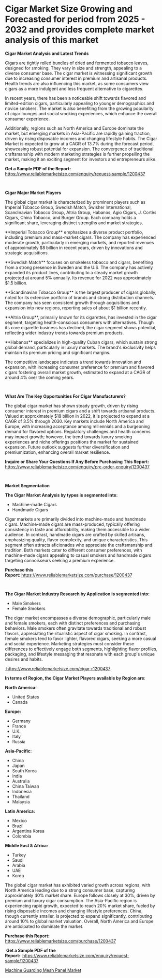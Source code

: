 <p><h1>Cigar Market Size Growing and Forecasted for period from 2025 - 2032 and provides complete market analysis of this market</h1></p><p><strong>Cigar Market Analysis and Latest Trends</strong></p>
<p><p>Cigars are tightly rolled bundles of dried and fermented tobacco leaves, designed for smoking. They vary in size and strength, appealing to a diverse consumer base. The cigar market is witnessing significant growth due to increasing consumer interest in premium and artisanal products. Health trends are also influencing this market, as some consumers view cigars as a more indulgent and less frequent alternative to cigarettes. </p><p>In recent years, there has been a noticeable shift towards flavored and limited-edition cigars, particularly appealing to younger demographics and novice smokers. The market is also benefiting from the growing popularity of cigar lounges and social smoking experiences, which enhance the overall consumer experience. </p><p>Additionally, regions such as North America and Europe dominate the market, but emerging markets in Asia-Pacific are rapidly gaining traction, driven by rising disposable incomes and changing lifestyle habits. The Cigar Market is expected to grow at a CAGR of 13.7% during the forecast period, showcasing robust potential for expansion. The convergence of traditional craftsmanship with modern marketing strategies is further propelling the market, making it an exciting segment for investors and entrepreneurs alike.</p></p>
<p><strong>Get a Sample PDF of the Report:&nbsp;</strong> <a href="https://www.reliablemarketsize.com/enquiry/request-sample/1200437?utm_campaign=2996&utm_medium=2&utm_source=Github&utm_content=ia&utm_term=22032025&utm_id=cigar">https://www.reliablemarketsize.com/enquiry/request-sample/1200437</a></p>
<p>&nbsp;</p>
<p><strong>Cigar Major Market Players</strong></p>
<p><p>The global cigar market is characterized by prominent players such as Imperial Tobacco Group, Swedish Match, Swisher International, Scandinavian Tobacco Group, Altria Group, Habanos, Agio Cigars, J. Cortès Cigars, China Tobacco, and Burger Group. Each company holds a significant share, leveraging distinct strengths and market strategies.</p><p>**Imperial Tobacco Group** emphasizes a diverse product portfolio, including premium and mass-market cigars. The company has experienced moderate growth, particularly in emerging markets, and reported revenues of approximately $8 billion in recent years, driven by innovations and strategic acquisitions.</p><p>**Swedish Match** focuses on smokeless tobacco and cigars, benefiting from a strong presence in Sweden and the U.S. The company has actively expanded its product lines, contributing to a steady market growth projected at around 5% annually. Its revenue for 2022 was approximately $1.5 billion.</p><p>**Scandinavian Tobacco Group** is the largest producer of cigars globally, noted for its extensive portfolio of brands and strong distribution channels. The company has seen consistent growth through acquisitions and expansion into new regions, reporting sales of about $1 billion recently.</p><p>**Altria Group**, primarily known for its cigarettes, has invested in the cigar segment, targeting health-conscious consumers with alternatives. Though its core cigarette business has declined, the cigar segment shows potential, reflecting wider industry trends towards premium products.</p><p>**Habanos** specializes in high-quality Cuban cigars, which sustain strong global demand, particularly in luxury markets. The brand's exclusivity helps maintain its premium pricing and significant margins.</p><p>The competitive landscape indicates a trend towards innovation and expansion, with increasing consumer preference for premium and flavored cigars fostering overall market growth, estimated to expand at a CAGR of around 4% over the coming years.</p></p>
<p>&nbsp;</p>
<p><strong>What Are The Key Opportunities For Cigar Manufacturers?</strong></p>
<p><p>The global cigar market has shown steady growth, driven by rising consumer interest in premium cigars and a shift towards artisanal products. Valued at approximately $18 billion in 2022, it is projected to expand at a CAGR of 3.5% through 2030. Key markets include North America and Europe, with increasing acceptance among millennials and a burgeoning demand for flavored options. Regulatory challenges and health concerns may impact growth; however, the trend towards luxury smoking experiences and niche offerings positions the market for sustained expansion. Future outlook suggests further diversification and premiumization, enhancing overall market resilience.</p></p>
<p><strong>Inquire or Share Your Questions If Any Before Purchasing This Report:</strong> <a href="https://www.reliablemarketsize.com/enquiry/pre-order-enquiry/1200437?utm_campaign=2996&utm_medium=2&utm_source=Github&utm_content=ia&utm_term=22032025&utm_id=cigar">https://www.reliablemarketsize.com/enquiry/pre-order-enquiry/1200437</a></p>
<p>&nbsp;</p>
<p><strong>Market Segmentation</strong></p>
<p><strong>The Cigar Market Analysis by types is segmented into:</strong></p>
<p><ul><li>Machine-made Cigars</li><li>Handmade Cigars</li></ul></p>
<p><p>Cigar markets are primarily divided into machine-made and handmade cigars. Machine-made cigars are mass-produced, typically offering consistency in taste and affordability, making them accessible to a wider audience. In contrast, handmade cigars are crafted by skilled artisans, emphasizing quality, flavor complexity, and unique characteristics. This segment often attracts aficionados who appreciate the craftsmanship and tradition. Both markets cater to different consumer preferences, with machine-made cigars appealing to casual smokers and handmade cigars targeting connoisseurs seeking a premium experience.</p></p>
<p><strong>Purchase this Report:&nbsp;</strong><a href="https://www.reliablemarketsize.com/purchase/1200437?utm_campaign=2996&utm_medium=2&utm_source=Github&utm_content=ia&utm_term=22032025&utm_id=cigar">https://www.reliablemarketsize.com/purchase/1200437</a></p>
<p>&nbsp;</p>
<p><strong>The Cigar Market Industry Research by Application is segmented into:</strong></p>
<p><ul><li>Male Smokers</li><li>Female Smokers</li></ul></p>
<p><p>The cigar market encompasses a diverse demographic, particularly male and female smokers, each with distinct preferences and purchasing behaviors. Male smokers often gravitate towards traditional and robust flavors, appreciating the ritualistic aspect of cigar smoking. In contrast, female smokers tend to favor lighter, flavored cigars, seeking a more casual and social experience. Marketing strategies must consider these differences to effectively engage both segments, highlighting flavor profiles, packaging, and lifestyle messaging that resonate with each group's unique desires and habits.</p></p>
<p><a href="https://www.reliablemarketsize.com/cigar-r1200437?utm_campaign=2996&utm_medium=2&utm_source=Github&utm_content=ia&utm_term=22032025&utm_id=cigar">&nbsp;https://www.reliablemarketsize.com/cigar-r1200437</a></p>
<p><strong>In terms of Region, the Cigar Market Players available by Region are:</strong></p>
<p>
    <p> <strong> North America: </strong>
        <ul>
            <li>United States</li>
            <li>Canada</li>
        </ul>
        </p> 
    <p> <strong> Europe: </strong>
        <ul>
            <li>Germany</li>
            <li>France</li>
            <li>U.K.</li>
            <li>Italy</li>
            <li>Russia</li>
        </ul>
        </p> 
    <p> <strong> Asia-Pacific: </strong>
        <ul>
            <li>China</li>
            <li>Japan</li>
            <li>South Korea</li>
            <li>India</li>
            <li>Australia</li>
            <li>China Taiwan</li>
            <li>Indonesia</li>
            <li>Thailand</li>
            <li>Malaysia</li>
        </ul>
        </p> 
    <p> <strong> Latin America: </strong>
        <ul>
            <li>Mexico</li>
            <li>Brazil</li>
            <li>Argentina Korea</li>
            <li>Colombia</li>
        </ul>
        </p> 
    <p> <strong> Middle East & Africa: </strong>
        <ul>
            <li>Turkey</li>
            <li>Saudi</li>
            <li>Arabia</li>
            <li>UAE</li>
            <li>Korea</li>
        </ul>
    </p>
    </p>
<p><p>The global cigar market has exhibited varied growth across regions, with North America leading due to a strong consumer base, capturing approximately 40% market share. Europe follows closely at 30%, driven by premium and luxury cigar consumption. The Asia-Pacific region is experiencing rapid growth, expected to reach 20% market share, fueled by rising disposable incomes and changing lifestyle preferences. China, though currently smaller, is projected to expand significantly, contributing around 10% to global market valuation. Overall, North America and Europe are anticipated to dominate the market.</p></p>
<p><strong>Purchase this Report: </strong><a href="https://www.reliablemarketsize.com/purchase/1200437?utm_campaign=2996&utm_medium=2&utm_source=Github&utm_content=ia&utm_term=22032025&utm_id=cigar">https://www.reliablemarketsize.com/purchase/1200437</a></p>
<p>&nbsp;<strong>Get a Sample PDF of the Report:&nbsp;&nbsp;</strong><a href="https://www.reliablemarketsize.com/enquiry/request-sample/1200437?utm_campaign=2996&utm_medium=2&utm_source=Github&utm_content=ia&utm_term=22032025&utm_id=cigar">https://www.reliablemarketsize.com/enquiry/request-sample/1200437</a></p>
<p><strong></strong></p>
<p><p><a href="https://github.com/djarixneoza/Market-Research-Report-List-1/blob/main/machine-guarding-mesh-panel-market.md?utm_campaign=2996&utm_medium=2&utm_source=Github&utm_content=ia&utm_term=22032025&utm_id=cigar">Machine Guarding Mesh Panel Market</a></p></p>